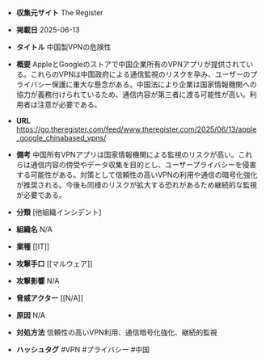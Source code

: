 - **収集元サイト**
The Register

- **掲載日**
2025-06-13

- **タイトル**
中国製VPNの危険性

- **概要**
AppleとGoogleのストアで中国企業所有のVPNアプリが提供されている。これらのVPNは中国政府による通信監視のリスクを孕み、ユーザーのプライバシー保護に重大な懸念がある。中国法により企業は国家情報機関への協力が義務付けられているため、通信内容が第三者に渡る可能性が高い。利用者は注意が必要である。

- **URL**
https://go.theregister.com/feed/www.theregister.com/2025/06/13/apple_google_chinabased_vpns/

- **備考**
中国所有VPNアプリは国家情報機関による監視のリスクが高い。これらは通信内容の傍受やデータ収集を目的とし、ユーザープライバシーを侵害する可能性がある。対策として信頼性の高いVPNの利用や通信の暗号化強化が推奨される。今後も同様のリスクが拡大する恐れがあるため継続的な監視が必要である。

- **分類**
[他組織インシデント]

- **組織名**
N/A

- **業種**
[[IT]]

- **攻撃手口**
[[マルウェア]]

- **攻撃影響**
N/A

- **脅威アクター**
[[N/A]]

- **原因**
N/A

- **対処方法**
信頼性の高いVPN利用、通信暗号化強化、継続的監視

- **ハッシュタグ**
#VPN #プライバシー #中国
